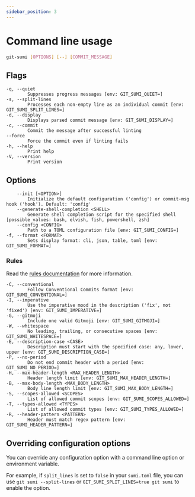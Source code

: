 ```yaml
---
sidebar_position: 3
---
```


# Command line usage

```bash
git-sumi [OPTIONS] [--] [COMMIT_MESSAGE]
```

## Flags

```plaintext
-q, --quiet
        Suppresses progress messages [env: GIT_SUMI_QUIET=]
-s, --split-lines
        Processes each non-empty line as an individual commit [env: GIT_SUMI_SPLIT_LINES=]
-d, --display
        Displays parsed commit message [env: GIT_SUMI_DISPLAY=]
-c, --commit
        Commit the message after successful linting
--force
        Force the commit even if linting fails
-h, --help
        Print help
-V, --version
        Print version
```

## Options

```plaintext
    --init [<OPTION>]
        Initialize the default configuration ('config') or commit-msg hook ('hook'). Default: 'config'
    --generate-shell-completion <SHELL>
        Generate shell completion script for the specified shell [possible values: bash, elvish, fish, powershell, zsh]
    --config <CONFIG>
        Path to a TOML configuration file [env: GIT_SUMI_CONFIG=]
-f, --format <FORMAT>
        Sets display format: cli, json, table, toml [env: GIT_SUMI_FORMAT=]
```

### Rules

Read the [rules documentation](/docs/rules) for more information.

```plaintext
-C, --conventional
        Follow Conventional Commits format [env: GIT_SUMI_CONVENTIONAL=]
-I, --imperative
        Use the imperative mood in the description ('fix', not 'fixed') [env: GIT_SUMI_IMPERATIVE=]
-G, --gitmoji
        Include one valid Gitmoji [env: GIT_SUMI_GITMOJI=]
-W, --whitespace
        No leading, trailing, or consecutive spaces [env: GIT_SUMI_WHITESPACE=]
-E, --description-case <CASE>
        Description must start with the specified case: any, lower, upper [env: GIT_SUMI_DESCRIPTION_CASE=]
-P, --no-period
        Do not end commit header with a period [env: GIT_SUMI_NO_PERIOD=]
-H, --max-header-length <MAX_HEADER_LENGTH>
        Header length limit [env: GIT_SUMI_MAX_HEADER_LENGTH=]
-B, --max-body-length <MAX_BODY_LENGTH>
        Body line length limit [env: GIT_SUMI_MAX_BODY_LENGTH=]
-S, --scopes-allowed <SCOPES>
        List of allowed commit scopes [env: GIT_SUMI_SCOPES_ALLOWED=]
-T, --types-allowed <TYPES>
        List of allowed commit types [env: GIT_SUMI_TYPES_ALLOWED=]
-R, --header-pattern <PATTERN>
        Header must match regex pattern [env: GIT_SUMI_HEADER_PATTERN=]
```

## Overriding configuration options

You can override any configuration option with a command line option or environment variable.

For example, if `split_lines` is set to `false` in your `sumi.toml` file, you can use `git sumi --split-lines` or `GIT_SUMI_SPLIT_LINES=true git sumi` to enable the option.
